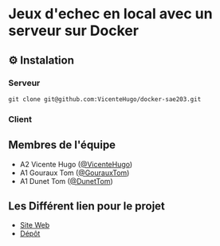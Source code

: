 # Jeux d'echec en local avec un serveur sur Docker



## ⚙️ Instalation
### Serveur
```shell
git clone git@github.com:VicenteHugo/docker-sae203.git
```
### Client


## Membres de l'équipe
* A2 Vicente Hugo ([@VicenteHugo](https://github.com/VicenteHugo))
* A1 Gouraux Tom ([@GourauxTom](https://github.com/TomGoureau))
* A1 Dunet Tom ([@DunetTom](https://github.com/Oridoshi))

## Les Différent lien pour le projet
* [Site Web](https://www.youtube.com/watch?v=sU27pkw21nk&list=PLWmL9Ldoef0sjXKXSgcsx0WA1uhbqlGip&index=2)
* [Dépôt](https://github.com/VicenteHugo/echec)